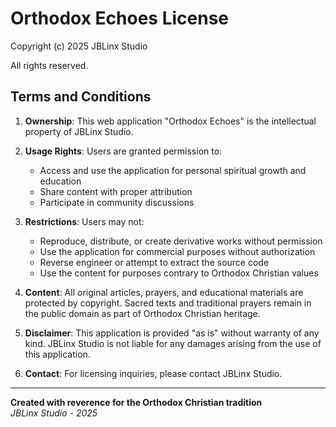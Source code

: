 
# Orthodox Echoes License

Copyright (c) 2025 JBLinx Studio

All rights reserved.

## Terms and Conditions

1. **Ownership**: This web application "Orthodox Echoes" is the intellectual property of JBLinx Studio.

2. **Usage Rights**: Users are granted permission to:
   - Access and use the application for personal spiritual growth and education
   - Share content with proper attribution
   - Participate in community discussions

3. **Restrictions**: Users may not:
   - Reproduce, distribute, or create derivative works without permission
   - Use the application for commercial purposes without authorization
   - Reverse engineer or attempt to extract the source code
   - Use the content for purposes contrary to Orthodox Christian values

4. **Content**: All original articles, prayers, and educational materials are protected by copyright. Sacred texts and traditional prayers remain in the public domain as part of Orthodox Christian heritage.

5. **Disclaimer**: This application is provided "as is" without warranty of any kind. JBLinx Studio is not liable for any damages arising from the use of this application.

6. **Contact**: For licensing inquiries, please contact JBLinx Studio.

---

**Created with reverence for the Orthodox Christian tradition**  
*JBLinx Studio - 2025*
